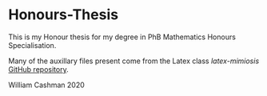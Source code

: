 # Honours-Thesis

This is my Honour thesis for my degree in PhB Mathematics Honours Specialisation.

Many of the auxillary files present come from the Latex class *latex-mimiosis* [GitHub repository](https://github.com/Pseudomanifold/latex-mimosis).

William Cashman 2020
